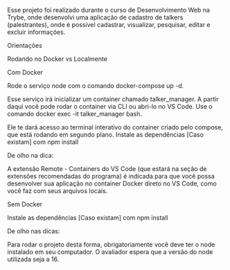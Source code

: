 Esse projeto foi realizado durante o curso de Desenvolvimento Web na Trybe, onde desenvolvi uma aplicação de cadastro de talkers (palestrantes), onde é possível cadastrar, visualizar, pesquisar, editar e excluir informações.

Orientações

Rodando no Docker vs Localmente

Com Docker

Rode o serviço node com o comando docker-compose up -d.

Esse serviço irá inicializar um container chamado talker_manager.
A partir daqui você pode rodar o container via CLI ou abri-lo no VS Code.
Use o comando docker exec -it talker_manager bash.

Ele te dará acesso ao terminal interativo do container criado pelo compose, que está rodando em segundo plano.
Instale as dependências [Caso existam] com npm install

De olho na dica:

A extensão Remote - Containers do VS Code (que estará na seção de extensões recomendadas do programa) é indicada para que você possa desenvolver sua aplicação no container Docker direto no VS Code, como você faz com seus arquivos locais.


Sem Docker

Instale as dependências [Caso existam] com npm install

De olho nas dicas:

Para rodar o projeto desta forma, obrigatoriamente você deve ter o node instalado em seu computador.
O avaliador espera que a versão do node utilizada seja a 16.
